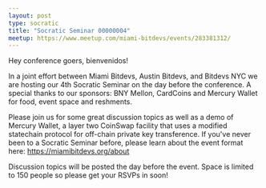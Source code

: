 ```yaml
---
layout: post
type: socratic
title: "Socratic Seminar 00000004"
meetup: https://www.meetup.com/miami-bitdevs/events/283381312/
---
```


Hey conference goers, bienvenidos!

In a joint effort between Miami Bitdevs, Austin Bitdevs, and Bitdevs NYC we are hosting our 4th Socratic Seminar on the day before the conference. A special thanks to our sponsors: BNY Mellon, CardCoins and Mercury Wallet for food, event space and reshments.

Please join us for some great discussion topics as well as a demo of Mercury Wallet, a layer two CoinSwap facility that uses a modified statechain protocol for off-chain private key transference. If you've never been to a Socratic Seminar before, please learn about the event format here:
https://miamibitdevs.org/about

Discussion topics will be posted the day before the event. Space is limited to 150 people so please get your RSVPs in soon!